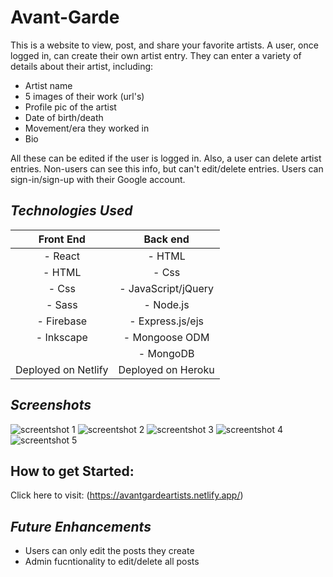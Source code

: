 # **Avant-Garde**

This is a website to view, post, and share your favorite artists. A user, once logged in, can create their own artist entry. They can enter a variety of details about their artist, including:
- Artist name
- 5 images of their work (url's)
- Profile pic of the artist
- Date of birth/death
- Movement/era they worked in
- Bio

All these can be edited if the user is logged in. Also, a user can delete artist entries. Non-users can see this info, but can't edit/delete entries. Users can sign-in/sign-up with their Google account.

## *Technologies Used*
|       Front End      |       Back end      |
|:--------------------:|:-------------------:|
| - React              | - HTML              |
| - HTML               | - Css               |
| - Css                | - JavaScript/jQuery |
| - Sass               | - Node.js           |
| - Firebase           | - Express.js/ejs    |
| - Inkscape           | - Mongoose ODM      |
|                      | - MongoDB           |
| Deployed on  Netlify | Deployed on  Heroku |

## *Screenshots*
![screentshot 1](/assets/Screenshot1.png)
![screentshot 2](/assets/Screenshot2.png)
![screentshot 3](/assets/Screenshot3.png)
![screentshot 4](/assets/Screenshot4.png)
![screentshot 5](/assets/Screenshot5.png)

## How to get Started:
Click here to visit: (https://avantgardeartists.netlify.app/)

## *Future Enhancements*
- Users can only edit the posts they create
- Admin fucntionality to edit/delete all posts
